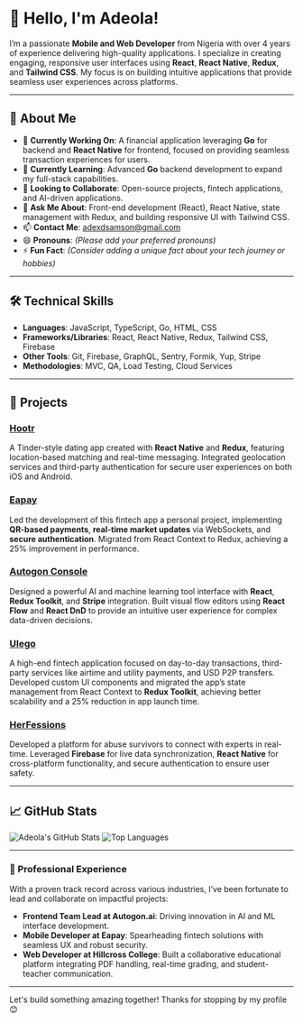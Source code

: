 # 👋 Hello, I'm Adeola!

I’m a passionate **Mobile and Web Developer** from Nigeria with over 4 years of experience delivering high-quality applications. I specialize in creating engaging, responsive user interfaces using **React**, **React Native**, **Redux**, and **Tailwind CSS**. My focus is on building intuitive applications that provide seamless user experiences across platforms.

---

## 🚀 About Me

- 🔭 **Currently Working On**: A financial application leveraging **Go** for backend and **React Native** for frontend, focused on providing seamless transaction experiences for users.
- 🌱 **Currently Learning**: Advanced **Go** backend development to expand my full-stack capabilities.
- 👯 **Looking to Collaborate**: Open-source projects, fintech applications, and AI-driven applications.
- 💬 **Ask Me About**: Front-end development (React), React Native, state management with Redux, and building responsive UI with Tailwind CSS.
- 📫 **Contact Me**: [adexdsamson@gmail.com](mailto:adexdsamson@gmail.com)
- 😄 **Pronouns**: *(Please add your preferred pronouns)*
- ⚡ **Fun Fact**: *(Consider adding a unique fact about your tech journey or hobbies)*

---

## 🛠️ Technical Skills

- **Languages**: JavaScript, TypeScript, Go, HTML, CSS
- **Frameworks/Libraries**: React, React Native, Redux, Tailwind CSS, Firebase
- **Other Tools**: Git, Firebase, GraphQL, Sentry, Formik, Yup, Stripe
- **Methodologies**: MVC, QA, Load Testing, Cloud Services

---

## 🌟 Projects

### [Hootr](https://github.com/adexdsamson/hootr)
A Tinder-style dating app created with **React Native** and **Redux**, featuring location-based matching and real-time messaging. Integrated geolocation services and third-party authentication for secure user experiences on both iOS and Android.

### [Eapay](https://www.tryeapay.com/)
Led the development of this fintech app a personal project, implementing **QR-based payments**, **real-time market updates** via WebSockets, and **secure authentication**. Migrated from React Context to Redux, achieving a 25% improvement in performance.

### [Autogon Console](https://console.autogon.ai)
Designed a powerful AI and machine learning tool interface with **React**, **Redux Toolkit**, and **Stripe** integration. Built visual flow editors using **React Flow** and **React DnD** to provide an intuitive user experience for complex data-driven decisions.

### [Ulego](https://play.google.com/store/apps/details?id=com.ulegoapp_app)
A high-end fintech application focused on day-to-day transactions, third-party services like airtime and utility payments, and USD P2P transfers. Developed custom UI components and migrated the app’s state management from React Context to **Redux Toolkit**, achieving better scalability and a 25% reduction in app launch time.

### [HerFessions](https://play.google.com/store/apps/details?id=com.thrmedia.herfessionsapp)
Developed a platform for abuse survivors to connect with experts in real-time. Leveraged **Firebase** for live data synchronization, **React Native** for cross-platform functionality, and secure authentication to ensure user safety.

---

## 📈 GitHub Stats

![Adeola's GitHub Stats](https://github-readme-stats.vercel.app/api?username=yourusername&show_icons=true&theme=radical)
![Top Languages](https://github-readme-stats.vercel.app/api/top-langs/?username=yourusername&layout=compact&theme=radical)

---

### 💼 Professional Experience

With a proven track record across various industries, I’ve been fortunate to lead and collaborate on impactful projects:
- **Frontend Team Lead at Autogon.ai**: Driving innovation in AI and ML interface development.
- **Mobile Developer at Eapay**: Spearheading fintech solutions with seamless UX and robust security.
- **Web Developer at Hillcross College**: Built a collaborative educational platform integrating PDF handling, real-time grading, and student-teacher communication.

---

Let's build something amazing together! Thanks for stopping by my profile 😊
